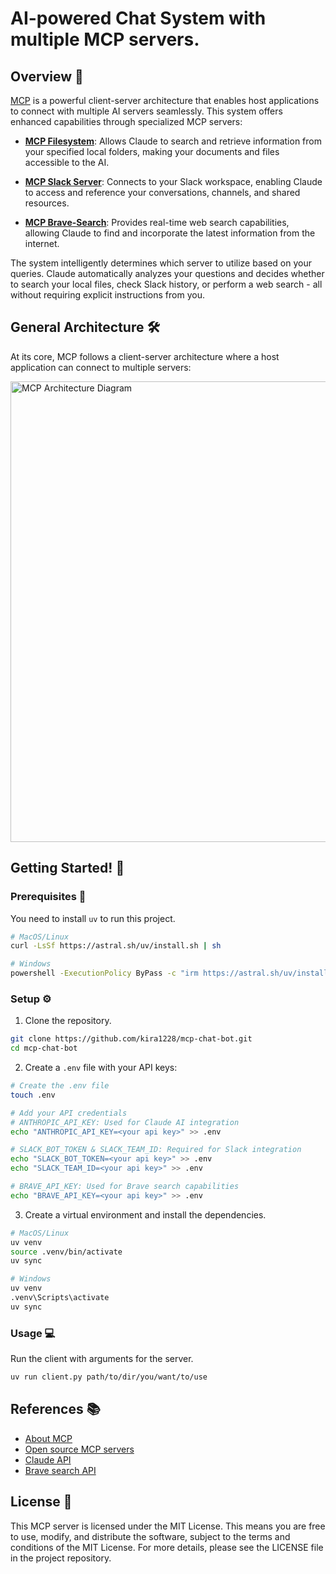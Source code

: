 # AI-powered Chat System with multiple MCP servers.

## Overview 🌟

[MCP](https://modelcontextprotocol.io/introduction) is a powerful client-server architecture that enables host applications to connect with multiple AI servers seamlessly. This system offers enhanced capabilities through specialized MCP servers:

- **[MCP Filesystem](https://github.com/modelcontextprotocol/servers/blob/main/src/filesystem/README.md)**:
  Allows Claude to search and retrieve information from your specified local folders, making your documents and files accessible to the AI.

- **[MCP Slack Server](https://github.com/modelcontextprotocol/servers/blob/main/src/slack/README.md)**:
  Connects to your Slack workspace, enabling Claude to access and reference your conversations,
  channels, and shared resources.

- **[MCP Brave-Search](https://github.com/modelcontextprotocol/servers/blob/main/src/brave-search/README.md)**:
  Provides real-time web search capabilities, allowing Claude to find and incorporate the latest information from the internet.

The system intelligently determines which server to utilize based on your queries. Claude automatically analyzes your questions and decides whether to search your local files, check Slack history, or perform a web search - all without requiring explicit instructions from you.

## General Architecture 🛠️

At its core, MCP follows a client-server architecture where a host application can connect to multiple servers:

<img width="737" alt="MCP Architecture Diagram" src="https://github.com/user-attachments/assets/6800d38e-3e46-42a8-bd22-479a0b6accca" />

## Getting Started! 🚀

### Prerequisites 🤝

You need to install `uv` to run this project.

```bash
# MacOS/Linux
curl -LsSf https://astral.sh/uv/install.sh | sh

# Windows
powershell -ExecutionPolicy ByPass -c "irm https://astral.sh/uv/install.ps1 | iex"
```

### Setup ⚙️

1. Clone the repository.

```bash
git clone https://github.com/kira1228/mcp-chat-bot.git
cd mcp-chat-bot
```

2. Create a `.env` file with your API keys:

```bash
# Create the .env file
touch .env

# Add your API credentials
# ANTHROPIC_API_KEY: Used for Claude AI integration
echo "ANTHROPIC_API_KEY=<your api key>" >> .env

# SLACK_BOT_TOKEN & SLACK_TEAM_ID: Required for Slack integration
echo "SLACK_BOT_TOKEN=<your api key>" >> .env
echo "SLACK_TEAM_ID=<your api key>" >> .env

# BRAVE_API_KEY: Used for Brave search capabilities
echo "BRAVE_API_KEY=<your api key>" >> .env
```

3. Create a virtual environment and install the dependencies.

```bash
# MacOS/Linux
uv venv
source .venv/bin/activate
uv sync

# Windows
uv venv
.venv\Scripts\activate
uv sync
```

### Usage 💻

Run the client with arguments for the server.

```bash
uv run client.py path/to/dir/you/want/to/use
```

## References 📚

- [About MCP](https://modelcontextprotocol.io/introduction)
- [Open source MCP servers](https://github.com/modelcontextprotocol/servers)
- [Claude API](https://docs.anthropic.com/en/api/getting-started)
- [Brave search API](https://api-dashboard.search.brave.com/app/documentation/web-search/get-started)

## License 🔑
This MCP server is licensed under the MIT License. This means you are free to use, modify, and distribute the software, subject to the terms and conditions of the MIT License. For more details, please see the LICENSE file in the project repository.
